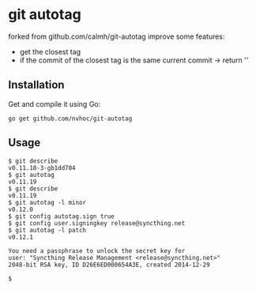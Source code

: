 # git autotag

forked from github.com/calmh/git-autotag
improve some features:
+ get the closest tag
+ if the commit of the closest tag is the same current commit -> return ''

## Installation

Get and compile it using Go:

```go get github.com/nvhoc/git-autotag```


## Usage

```
$ git describe
v0.11.18-3-gb1dd704
$ git autotag
v0.11.19
$ git describe
v0.11.19
$ git autotag -l minor
v0.12.0
$ git config autotag.sign true
$ git config user.signingkey release@syncthing.net
$ git autotag -l patch
v0.12.1

You need a passphrase to unlock the secret key for
user: "Syncthing Release Management <release@syncthing.net>"
2048-bit RSA key, ID D26E6ED000654A3E, created 2014-12-29

$ 
```

